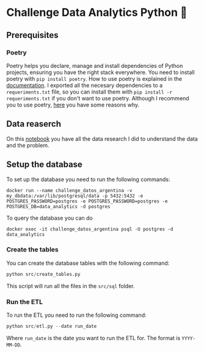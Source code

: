 # Challenge Data Analytics Python 🐍

## Prerequisites

### Poetry

Poetry helps you declare, manage and install dependencies of Python projects, ensuring you have the right stack everywhere.
You need to install poetry with `pip install poetry`.
How to use poetry is explained in the [documentation](https://python-poetry.org/docs/).
I exported all the necesary dependencies to a `requeriments.txt` file, so you can install them with `pip install -r requeriments.txt` if you don't want to use poetry. Although I recommend you to use poetry, [here](https://dev.to/vadimkolobanov/poetry-vs-pip-or-how-to-forget-forever-requirementstxt-cheat-sheet-for-beginners-33h1) you have some reasons why.

## Data reaserch

On this [notebook](notebooks/data%20exploratory.ipynb) you have all the data research I did to understand the data and the problem.

## Setup the database

To set up the database you need to run the following commands:

```docker
docker run --name challenge_datos_argentina -v my_dbdata:/var/lib/postgresql/data -p 5432:5432 -e POSTGRES_PASSWORD=postgres -e POSTGRES_PASSWORD=postgres -e POSTGRES_DB=data_analytics -d postgres
```

To query the database you can do

```docker
docker exec -it challenge_datos_argentina psql -U postgres -d data_analytics
```

### Create the tables

You can create the database tables with the following command:

```python
python src/create_tables.py
```

This script will run all the files in the `src/sql` folder.

### Run the ETL

To run the ETL you need to run the following command:

```python
python src/etl.py --date run_date
```

Where `run_date` is the date you want to run the ETL for. The format is `YYYY-MM-DD`.
